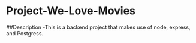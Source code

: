 # Project-We-Love-Movies

##Description
-This is a backend project that makes use of node, express, and Postgress.
